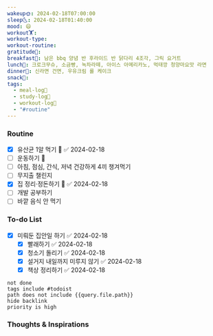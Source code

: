 ```yaml
---
wakeup🌞: 2024-02-18T07:00:00
sleep🌜: 2024-02-18T01:40:00
mood: 😄
workout🏋️: 
workout-type: 
workout-routine: 
gratitude🙏: 
breakfast🍳: 남은 bbq 양념 반 후라이드 반 닭다리 4조각, 그릭 요거트
lunch🍚: 크로크무슈, 소금빵, 녹차라떼, 아이스 아메리카노, 먹태깡 청양마요맛 라면
dinner🥗: 신라면 건면, 우유크림 롤 케이크
snack🍬: 
tags:
  - meal-log📝
  - study-log📓
  - workout-log💪
  - "#routine"
---
```

### Routine 
- [x] 유산균 1알 먹기 🔼 ✅ 2024-02-18
- [ ] 운동하기 🔼
- [ ] 아침, 점심, 간식, 저녁 건강하게 4끼 챙겨먹기
- [ ] 무지출 챌린지 
- [x] 집 정리·정돈하기 🔼 ✅ 2024-02-18
- [ ] 개발 공부하기
- [ ] 바깥 음식 안 먹기 

### To-do List 
- [x] 미뤄둔 집안일 하기 ✅ 2024-02-18
	- [x] 빨래하기 ✅ 2024-02-18
	- [x] 청소기 돌리기 ✅ 2024-02-18
	- [x] 설거지 내일까지 미루지 않기 ✅ 2024-02-18
	- [x] 책상 정리하기 ✅ 2024-02-18
```tasks
not done
tags include #todoist 
path does not include {{query.file.path}}
hide backlink
priority is high
```


### Thoughts & Inspirations
